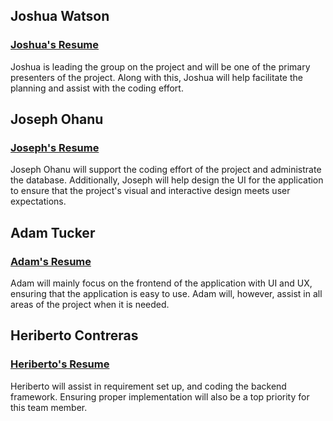 ## Joshua Watson 
### [Joshua's Resume](https://github.com/jwats164/Team3Project/blob/main/Joshua-Watson-Resume.md)


Joshua is leading the group on the project and will be one of the primary presenters of the project. Along with this, Joshua will help facilitate the planning and assist with the coding effort.

## Joseph Ohanu
### [Joseph's Resume](https://github.com/jwats164/Team3Project/blob/main/Joseph-Ohanu-Resume.md)

Joseph Ohanu will support the coding effort of the project and administrate the database. Additionally, Joseph will help design the UI for the application to ensure that the project's visual and interactive design meets user expectations. 

## Adam Tucker
### [Adam's Resume](https://github.com/jwats164/Team3Project/blob/main/Adam-Tucker-Resume.md)

Adam will mainly focus on the frontend of the application with UI and UX, ensuring that the application is easy to use. Adam will, however, assist in all areas of the project when it is needed.

## Heriberto Contreras 
### [Heriberto's Resume](https://github.com/jwats164/Team3Project/blob/main/Heriberto-Contreras_Resume.md)

Heriberto will assist in requirement set up, and coding the backend framework. Ensuring proper implementation will also be a top priority for this team member.
